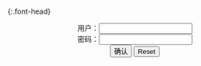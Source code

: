 ```note
```

{:.font-head}

<div id="Div0">
<center>
	<form name="f1" action="">
	用户：<input type="text" name="" id="n1" >
	<br/>
  密码：<input type="password" name="" id="p1">
  <br/>
	<input type="button" value="确认" onclick="EncryptAuth()"/>
	<input type="reset"/>
	</form>
</center>
</div>
<div id="dv1" style="display: none">
</div>
<button onclick="toggleb()" style="display: none">toggle</button>
<input type="text" id="ip4" size="60" value="
https://static4.hentai-img.com/upload/20170301/263/268799/p=700/40.jpg
" style="display: none">
<pre id="pr2" style="display: none">
<!-- 🍅<br>　<hr>🍑 -->

微えろ画像 vol.extra3
https://ja.hentai-img.com/image/subtle-image-volextra3/

https://static9.hentai-img.com/upload/20200421/638/652831/p=700/1.jpg
https://static9.hentai-img.com/upload/20200421/638/652831/p=700/6.jpg

洗車エロ画像】外国美女の定番だけど日本人女性も頑張ってる！（15枚
https://ja.porn-images-xxx.com/image/car-wash-erotic-image-it-is-a-standard-of-foreign-beauties-but-japanese-women-are-also-working-hard-15-sheets/#

https://static7.porn-images-xxx.com/upload/20210119/882/903053/p=700/1.jpg
https://static7.porn-images-xxx.com/upload/20210119/882/903053/p=700/2.jpg
https://static7.porn-images-xxx.com/upload/20210119/882/903053/p=700/8.jpg
https://static7.porn-images-xxx.com/upload/20210119/882/903053/p=700/16.jpg

Pixiv] Hidarikiki (92527) [Pixiv] 左利き (92527
https://ja.hentai-img.com/image/pixiv-hidarikiki-92527-pixiv--92527-5/

https://static10.hentai-img.com/upload/20200524/647/662153/p=700/113.jpg

HaneAme] Azur Lane Collection
https://ja.hentai-cosplays.com/image/haneame-azur-lane-collection/

https://static4.hentai-cosplays.com/upload/20210701/228/232987/p=700/268.jpg

ドスケベプレイ】 パイパン巨乳な日焼けギャルにアニコスさせて犯すの楽しいwww
https://ja.hentai-cosplays.com/image/dirty-little-schoolgirl-play-a-shaved-busty-tanned-gal-to-unicos-make-fun-www/

https://static2.porn-images-xxx.com/upload/20170303/245/250327/p=700/1.jpg
https://static2.porn-images-xxx.com/upload/20170303/245/250327/p=700/4.jpg
https://static2.porn-images-xxx.com/upload/20170303/245/250327/p=700/6.jpg
https://static2.porn-images-xxx.com/upload/20170303/245/250327/p=700/7.jpg
https://static2.porn-images-xxx.com/upload/20170303/245/250327/p=700/9.jpg
https://static2.porn-images-xxx.com/upload/20170303/245/250327/p=700/12.jpg
https://static2.porn-images-xxx.com/upload/20170303/245/250327/p=700/15.jpg
https://static2.porn-images-xxx.com/upload/20170303/245/250327/p=700/17.jpg
https://static2.porn-images-xxx.com/upload/20170303/245/250327/p=700/19.jpg
https://static2.porn-images-xxx.com/upload/20170303/245/250327/p=700/20.jpg
https://static2.porn-images-xxx.com/upload/20170303/245/250327/p=700/24.jpg
https://static2.porn-images-xxx.com/upload/20170303/245/250327/p=700/25.jpg

冬の定番】コタツでセックスしてる二次エロ画像
https://ja.hentai-img.com/image/winter-classic-secondary-erotic-images-i-had-sex-in-the-kotatsu/

<!-- 🍅<br>　<hr>🍑 -->
</pre>

<script src="https://cdn.jsdelivr.net/npm/jquery@3.5.1/dist/jquery.min.js"></script>

<link rel="stylesheet" href="https://cdn.jsdelivr.net/gh/fancyapps/fancybox@3.5.7/dist/jquery.fancybox.min.css" />
<script src="https://cdn.jsdelivr.net/gh/fancyapps/fancybox@3.5.7/dist/jquery.fancybox.min.js"></script>

<script type="text/javascript">

behaviour();
function behaviour() {

  var sbs=document.getElementById('ip4').value.split('/'); //Split By Slash
  var uin=parseInt(sbs[sbs.length-1]); //Ultimate Image Number
  for (var i = 1; i <= uin; i++) {
    pr2.innerHTML += sbs[0]+'/'+sbs[1]+'/'+sbs[2]+'/'+sbs[3]+'/'+sbs[4]+'/'+sbs[5]+'/'+sbs[6]+'/'
    +i+'.jpg\n';
  }

}

setTimeout(function(){
  dv1.innerHTML = parseURL(pr2.innerHTML);
},0);

var __urlRegex = /(\b(https?|ftp|file):\/\/[-A-Z0-9+&@#\/%?=~_|!:,.;]*[-A-Z0-9+&@#\/%=~_|])/ig;
var __imgRegex = /\.(?:jpe?g|gif|png)$/i;

function parseURL($string){

    var exp = __urlRegex;
    return $string.replace(exp,function(match){
            __imgRegex.lastIndex=0;
            if(__imgRegex.test(match)){
                return '<a data-fancybox="gallery" href="' + match.replace("/p=700", "")
                 + '"><img src="' + match.replace("/p=700", "")+'" width="64"></a>';
            }
            else{
                return '<br><a href="' + match + '" target="_blank">' + match + '</a><br><br>';
            }
        }
    );
}

function EncryptAuth() {
  var name=document.getElementById("n1").value;
  var pass=document.getElementById("p1").value;
  if(name==!/[^\s]/.test(new Date().getTime()) && pass==String.fromCharCode(window.atob("MTIx"))){
    document.getElementById("dv1").style.display="";
  }else{

  }
}

function toggleb() {
  var x = document.getElementById("pr2");
  if (x.style.display === "none") {
    x.style.display = "";
  } else {
    x.style.display = "none";
  }
}

</script>
